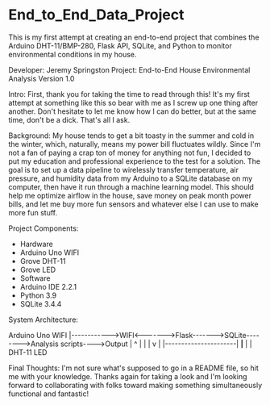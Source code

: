 # End_to_End_Data_Project
This is my first attempt at creating an end-to-end project that combines the Arduino DHT-11/BMP-280, Flask API, SQLite, and Python to monitor environmental conditions in my house.

Developer: Jeremy Springston
Project: End-to-End House Environmental Analysis
Version 1.0

Intro: First, thank you for taking the time to read through this! It's my first attempt at something like
this so bear with me as I screw up one thing after another. Don't hesitate to let me know how I can do
better, but at the same time, don't be a dick. That's all I ask. 

Background: My house tends to get a bit toasty in the summer and cold in the winter, which, naturally, 
means my power bill fluctuates wildly. Since I'm not a fan of paying a crap ton of money for anything
not fun, I decided to put my education and professional experience to the test for a solution. The goal 
is to set up a data pipeline to wirelessly transfer temperature, air pressure, and humidity data from my 
Arduino to a SQLite database on my computer, then have it run through a machine learning model. This
should help me optimize airflow in the house, save money on peak month power bills, and let me buy more
fun sensors and whatever else I can use to make more fun stuff.

Project Components:
- Hardware 
 - Arduino Uno WIFI
 - Grove DHT-11
 - Grove LED
- Software
 - Arduino IDE 2.2.1
 - Python 3.9
 - SQLite 3.4.4
 
System Architecture:

Arduino Uno WIFI
    |------------>WIFI<------->Flask------->SQLite-------->Analysis scripts---->Output
	  |                                         ^                      |
	  |                                         |                      v
	  |                                         |----------------------|
	__|__
  |     |
DHT-11  LED

Final Thoughts: I'm not sure what's supposed to go in a README file, so hit me with your knowledge.
Thanks again for taking a look and I'm looking forward to collaborating with folks toward making
something simultaneously functional and fantastic!
